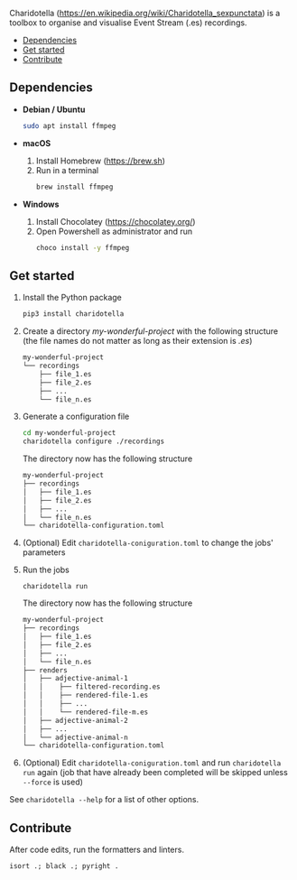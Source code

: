 Charidotella (https://en.wikipedia.org/wiki/Charidotella_sexpunctata) is a toolbox to organise and visualise Event Stream (.es) recordings.

- [Dependencies](#dependencies)
- [Get started](#get-started)
- [Contribute](#contribute)


## Dependencies

-   **Debian / Ubuntu**

    ```sh
    sudo apt install ffmpeg
    ```

-   **macOS**

    1. Install Homebrew (https://brew.sh)
    2. Run in a terminal
        ```sh
        brew install ffmpeg
        ```

-   **Windows**
    1. Install Chocolatey (https://chocolatey.org/)
    2. Open Powershell as administrator and run
        ```sh
        choco install -y ffmpeg
        ```

## Get started

1. Install the Python package

    ```sh
    pip3 install charidotella
    ```

2. Create a directory _my-wonderful-project_ with the following structure (the file names do not matter as long as their extension is _.es_)

    ```txt
    my-wonderful-project
    └── recordings
        ├── file_1.es
        ├── file_2.es
        ├── ...
        └── file_n.es
    ```

3. Generate a configuration file

    ```sh
    cd my-wonderful-project
    charidotella configure ./recordings
    ```

    The directory now has the following structure

    ```txt
    my-wonderful-project
    ├── recordings
    │   ├── file_1.es
    │   ├── file_2.es
    │   ├── ...
    │   └── file_n.es
    └── charidotella-configuration.toml
    ```

4. (Optional) Edit `charidotella-coniguration.toml` to change the jobs' parameters

5. Run the jobs

    ```
    charidotella run
    ```

    The directory now has the following structure

    ```txt
    my-wonderful-project
    ├── recordings
    │   ├── file_1.es
    │   ├── file_2.es
    │   ├── ...
    │   └── file_n.es
    ├── renders
    │   ├── adjective-animal-1
    │   │    ├── filtered-recording.es
    │   │    ├── rendered-file-1.es
    │   │    ├── ...
    │   │    └── rendered-file-m.es
    │   ├── adjective-animal-2
    │   ├── ...
    │   └── adjective-animal-n
    └── charidotella-configuration.toml
    ```

6. (Optional) Edit `charidotella-coniguration.toml` and run `charidotella run` again (job that have already been completed will be skipped unless `--force` is used)

See `charidotella --help` for a list of other options.

## Contribute

After code edits, run the formatters and linters.

```
isort .; black .; pyright .
```
